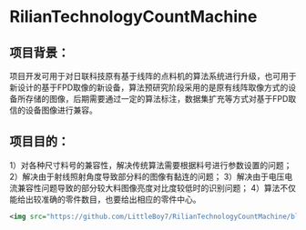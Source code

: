 # RilianTechnologyCountMachine

## 项目背景：
项目开发可用于对日联科技原有基于线阵的点料机的算法系统进行升级，也可用于新设计的基于FPD取像的新设备，算法预研究阶段采用的是原有线阵取像方式的设备所存储的图像，后期需要通过一定的算法标注，数据集扩充等方式对基于FPD取信的设备图像进行兼容。  
## 项目目的：
1）对各种尺寸料号的兼容性，解决传统算法需要根据料号进行参数设置的问题；
2）解决由于射线照射角度导致部分料的图像有黏连的问题；
3）解决由于电压电流兼容性问题导致的部分较大料图像亮度对比度较低时的识别问题；
4）算法不仅能给出较准确的零件数目，也要给出相应的零件中心。
```xml
<img src="https://github.com/LittleBoy7/RilianTechnologyCountMachine/blob/master/images/36.png" alt="算法流程" width="500" height="313" align="left" />

